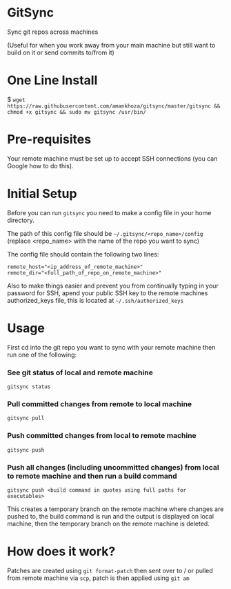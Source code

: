 # GitSync
Sync git repos across machines

(Useful for when you work away from your main machine but still want to build on it or send commits to/from it)

# One Line Install
$ `wget https://raw.githubusercontent.com/amankhoza/gitsync/master/gitsync && chmod +x gitsync && sudo mv gitsync /usr/bin/`

# Pre-requisites
Your remote machine must be set up to accept SSH connections (you can Google how to do this).

# Initial Setup
Before you can run `gitsync` you need to make a config file in your home directory. 

The path of this config file should be `~/.gitsync/<repo_name>/config` (replace <repo_name> with the name of the repo you want to sync)

The config file should contain the following two lines:

```
remote_host="<ip_address_of_remote_machine>"
remote_dir="<full_path_of_repo_on_remote_machine>"
```

Also to make things easier and prevent you from continually typing in your password for SSH, apend your public SSH key to the remote machines authorized_keys file, this is located at `~/.ssh/authorized_keys`

# Usage
First cd into the git repo you want to sync with your remote machine then run one of the following:

### See git status of local and remote machine
`gitsync status`

### Pull committed changes from remote to local machine
`gitsync pull`

### Push committed changes from local to remote machine
`gitsync push`

### Push all changes (including uncommitted changes) from local to remote machine and then run a build command
`gitsync push <build command in quotes using full paths for executables>`

This creates a temporary branch on the remote machine where changes are pushed to, the build command is run and the output is
displayed on local machine, then the temporary branch on the remote machine is deleted.

# How does it work?
Patches are created using `git format-patch` then sent over to / or pulled from remote machine via `scp`, patch is then applied
using `git am`
